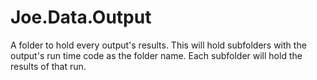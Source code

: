 # Joe.Data.Output
A folder to hold every output's results. 
This will hold subfolders with the output's run time code as the folder name. Each subfolder will hold the results of that run.